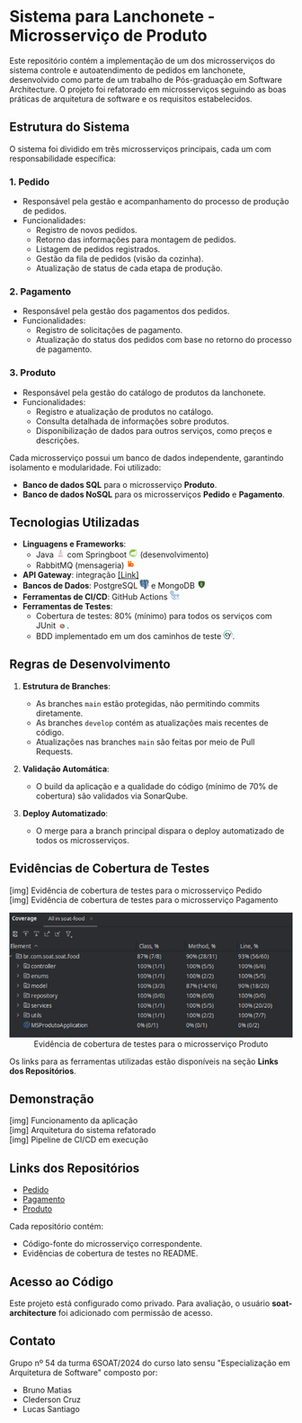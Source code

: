 # Sistema para Lanchonete - Microsserviço de Produto

Este repositório contém a implementação de um dos microsserviços do sistema controle e autoatendimento de pedidos em lanchonete, desenvolvido como parte de um trabalho de Pós-graduação em Software Architecture. O projeto foi refatorado em microsserviços seguindo as boas práticas de arquitetura de software e os requisitos estabelecidos. 

## Estrutura do Sistema

O sistema foi dividido em três microsserviços principais, cada um com responsabilidade específica:

### **1. Pedido**
- Responsável pela gestão e acompanhamento do processo de produção de pedidos.
- Funcionalidades:
  - Registro de novos pedidos.
  - Retorno das informações para montagem de pedidos.
  - Listagem de pedidos registrados.
  - Gestão da fila de pedidos (visão da cozinha).
  - Atualização de status de cada etapa de produção.

### **2. Pagamento**
- Responsável pela gestão dos pagamentos dos pedidos.
- Funcionalidades:
  - Registro de solicitações de pagamento.
  - Atualização do status dos pedidos com base no retorno do processo de pagamento.

### **3. Produto**
- Responsável pela gestão do catálogo de produtos da lanchonete.
- Funcionalidades:
  - Registro e atualização de produtos no catálogo.
  - Consulta detalhada de informações sobre produtos.
  - Disponibilização de dados para outros serviços, como preços e descrições.

Cada microsserviço possui um banco de dados independente, garantindo isolamento e modularidade. Foi utilizado:
- **Banco de dados SQL** para o microsserviço **Produto**.
- **Banco de dados NoSQL** para os microsserviços **Pedido** e **Pagamento**.

## Tecnologias Utilizadas

- **Linguagens e Frameworks**:
  - Java <img src="./docs/logos/java-logo.png" width="16"></img> com Springboot <img src="./docs/logos/spring-boot-logo.png" width="16"></img> (desenvolvimento)
  - RabbitMQ (mensageria) <img src="./docs/logos/rabbitmq-logo.png" width="16"></img>
- **API Gateway**: integração [[Link]](https://github.com/6SOATGP54/tech-challenge-api-gateway)
- **Bancos de Dados**: PostgreSQL <img src="./docs/logos/postgresql-logo.png" width="16"></img> e MongoDB <img src="./docs/logos/mongodb-logo.png" width="16"></img>
- **Ferramentas de CI/CD**: GitHub Actions <img src="./docs/logos/github-actions-logo.png" width="16"></img>
- **Ferramentas de Testes**:
  - Cobertura de testes: 80% (mínimo) para todos os serviços com JUnit <img src="./docs/logos/junit.png" width="16"></img>.
  - BDD implementado em um dos caminhos de teste <img src="./docs/logos/cypress-logo.png" width="16"></img>.

## Regras de Desenvolvimento

1. **Estrutura de Branches**:
   - As branches `main` estão protegidas, não permitindo commits diretamente.
   - As branches `develop` contém as atualizações mais recentes de código.
   - Atualizações nas branches `main` são feitas por meio de Pull Requests.

2. **Validação Automática**:
   - O build da aplicação e a qualidade do código (mínimo de 70% de cobertura) são validados via SonarQube.

3. **Deploy Automatizado**:
   - O merge para a branch principal dispara o deploy automatizado de todos os microsserviços.

## Evidências de Cobertura de Testes

[img] Evidência de cobertura de testes para o microsserviço Pedido  
[img] Evidência de cobertura de testes para o microsserviço Pagamento

<p align="center">
    <img src="./docs/coverage/ms-product-coverage.png"><br>Evidência de cobertura de testes para o microsserviço Produto</img>
</p>

Os links para as ferramentas utilizadas estão disponíveis na seção **Links dos Repositórios**.

## Demonstração

[img] Funcionamento da aplicação  
[img] Arquitetura do sistema refatorado  
[img] Pipeline de CI/CD em execução  

## Links dos Repositórios

- [Pedido](https://github.com/6SOATGP54/tech-challenge-ms-pedido)
- [Pagamento](https://github.com/6SOATGP54/tech-challenge-ms-pagamento)
- [Produto](https://github.com/6SOATGP54/tech-challenge-ms-produto)

Cada repositório contém:
- Código-fonte do microsserviço correspondente.
- Evidências de cobertura de testes no README.

## Acesso ao Código

Este projeto está configurado como privado. Para avaliação, o usuário **soat-architecture** foi adicionado com permissão de acesso.

## Contato

Grupo nº 54 da turma 6SOAT/2024 do curso lato sensu "Especialização em Arquitetura de Software" composto por:
- Bruno Matias
- Clederson Cruz
- Lucas Santiago